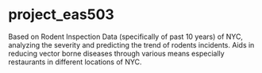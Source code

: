 # project_eas503
Based on Rodent Inspection Data (specifically of past 10 years) of NYC, analyzing the severity and predicting the trend of rodents incidents. Aids in reducing vector borne diseases through various means especially restaurants in different locations of NYC. 
